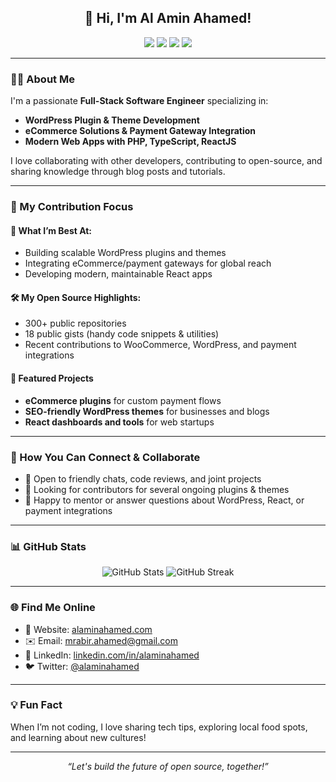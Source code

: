 <!-- GitHub Profile README for Al Amin Ahamed -->

<h2 align="center">👋 Hi, I'm Al Amin Ahamed!</h2>
<p align="center">
  <img src="https://img.shields.io/github/followers/mralaminahamed?label=Followers&style=social" />
  <img src="https://img.shields.io/github/stars/mralaminahamed?label=Stars&style=social" />
  <img src="https://img.shields.io/badge/Hireable-Yes-success" />
  <img src="https://img.shields.io/badge/Location-Dhaka,%20Bangladesh-blue" />
</p>

---

### 🧑‍💻 About Me

I'm a passionate **Full-Stack Software Engineer** specializing in:

- **WordPress Plugin & Theme Development**
- **eCommerce Solutions & Payment Gateway Integration**
- **Modern Web Apps with PHP, TypeScript, ReactJS**

I love collaborating with other developers, contributing to open-source, and sharing knowledge through blog posts and tutorials.

---

### 🚩 My Contribution Focus

#### 🌟 What I’m Best At:
- Building scalable WordPress plugins and themes
- Integrating eCommerce/payment gateways for global reach
- Developing modern, maintainable React apps

#### 🛠️ My Open Source Highlights:
- 300+ public repositories
- 18 public gists (handy code snippets & utilities)
- Recent contributions to WooCommerce, WordPress, and payment integrations

#### 📌 Featured Projects
- **eCommerce plugins** for custom payment flows
- **SEO-friendly WordPress themes** for businesses and blogs
- **React dashboards and tools** for web startups

---

### 🤝 How You Can Connect & Collaborate

- 💬 Open to friendly chats, code reviews, and joint projects
- 🚀 Looking for contributors for several ongoing plugins & themes
- 📝 Happy to mentor or answer questions about WordPress, React, or payment integrations

---

### 📊 GitHub Stats

<p align="center">
  <img src="https://github-readme-stats.vercel.app/api?username=mralaminahamed&show_icons=true&hide_border=true&count_private=true&theme=radical" alt="GitHub Stats" />
  <img src="https://github-readme-streak-stats.herokuapp.com/?user=mralaminahamed&theme=radical&hide_border=true" alt="GitHub Streak" />
</p>

---

### 🌐 Find Me Online

- 🔗 Website: [alaminahamed.com](https://alaminahamed.com)
- ✉️ Email: mrabir.ahamed@gmail.com
- 💼 LinkedIn: [linkedin.com/in/alaminahamed](https://linkedin.com/in/mralaminahamed)
- 🐦 Twitter: [@alaminahamed](https://twitter.com/mralaminahamed)

---

### 💡 Fun Fact

When I’m not coding, I love sharing tech tips, exploring local food spots, and learning about new cultures!

---

<p align="center">
  <em>“Let's build the future of open source, together!”</em>
</p>
